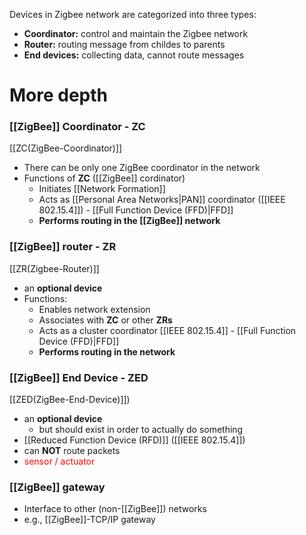 Devices in Zigbee network are categorized into three types:
- **Coordinator:** control and maintain the Zigbee network
- **Router:** routing message from childes to parents
- **End devices:** collecting data, cannot route messages

# More depth
### [[ZigBee]] Coordinator - **ZC** 
[[ZC(ZigBee-Coordinator)]]
- There can be only one ZigBee coordinator in the network
- Functions of **ZC** ([[ZigBee]] cordinator)
	- Initiates [[Network Formation]]
	- Acts as [[Personal Area Networks|PAN]] coordinator ([[IEEE 802.15.4]]) - [[Full Function Device (FFD)|FFD]]
	- **Performs routing in the [[ZigBee]] network**
### [[ZigBee]] router - **ZR** 
[[ZR(Zigbee-Router)]]
- an **optional device**
- Functions:
	- Enables network extension
	- Associates with **ZC** or other **ZRs**
	- Acts as a cluster coordinator [[IEEE 802.15.4]] - [[Full Function Device (FFD)|FFD]]
	- **Performs routing in the network**
### [[ZigBee]] End Device - **ZED** 
[[ZED(ZigBee-End-Device)]])
- an **optional device**
	- but should exist in order to actually do something
- [[Reduced Function Device (RFD)]] ([[IEEE 802.15.4]])
- can **NOT** route packets
- <span style="color:rgb(255, 0, 0)">sensor / actuator</span> 
### [[ZigBee]] gateway
- Interface to other (non-[[ZigBee]]) networks
- e.g., [[ZigBee]]-TCP/IP gateway